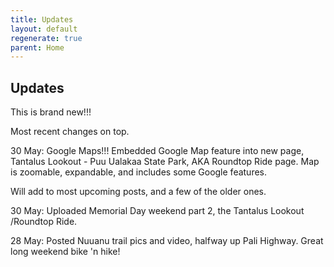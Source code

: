```yaml
---
title: Updates
layout: default
regenerate: true
parent: Home
---
```




## Updates    

This is brand new!!! 

Most recent changes on top.  

30 May:  Google Maps!!! Embedded Google Map feature into new page, Tantalus Lookout - Puu Ualakaa State Park, AKA Roundtop Ride page.  Map is zoomable, expandable, and includes some Google features.  

Will add to most upcoming posts, and a few of the older ones.

30 May:  Uploaded Memorial Day weekend part 2, the Tantalus Lookout /Roundtop Ride.

28 May:  Posted Nuuanu trail pics and video, halfway up Pali Highway.  Great long weekend bike 'n hike!  